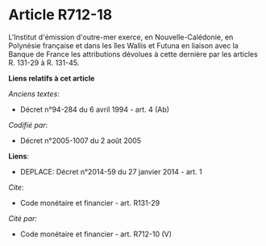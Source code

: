 # Article R712-18

L'Institut d'émission d'outre-mer exerce, en Nouvelle-Calédonie, en Polynésie française et dans les îles Wallis et Futuna en
liaison avec la Banque de France les attributions dévolues à cette dernière par les articles R. 131-29 à R. 131-45.

**Liens relatifs à cet article**

_Anciens textes_:

  - Décret n°94-284 du 6 avril 1994 - art. 4 (Ab)

_Codifié par_:

  - Décret n°2005-1007 du 2 août 2005

**Liens**:

  - DEPLACE: Décret n°2014-59 du 27 janvier 2014 - art. 1

_Cite_:

  - Code monétaire et financier - art. R131-29

_Cité par_:

  - Code monétaire et financier - art. R712-10 (V)
